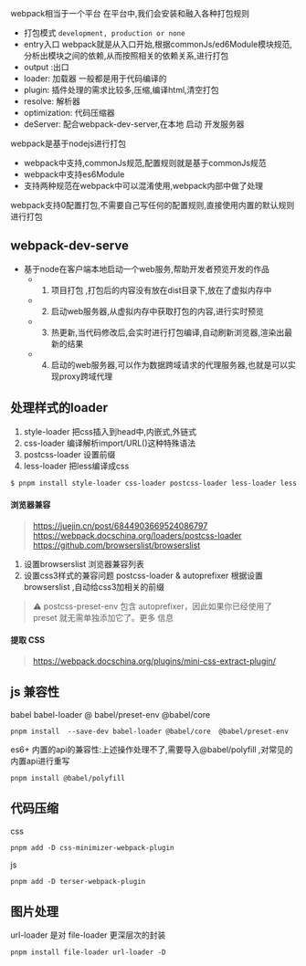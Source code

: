 webpack相当于一个平台
在平台中,我们会安装和融入各种打包规则
 + 打包模式 `development, production or none`
 + entry入口 webpack就是从入口开始,根据commonJs/ed6Module模块规范,分析出模块之间的依赖,从而按照相关的依赖关系,进行打包
 + output :出口
 + loader: 加载器 一般都是用于代码编译的
 + plugin: 插件处理的需求比较多,压缩,编译html,清空打包
 + resolve: 解析器
 + optimization: 代码压缩器
 + deServer: 配合webpack-dev-server,在本地 启动 开发服务器

webpack是基于nodejs进行打包
 - webpack中支持,commonJs规范,配置规则就是基于commonJs规范
 - webpack中支持es6Module
 - 支持两种规范在webpack中可以混淆使用,webpack内部中做了处理

webpack支持0配置打包,不需要自己写任何的配置规则,直接使用内置的默认规则进行打包



## webpack-dev-serve

- 基于node在客户端本地启动一个web服务,帮助开发者预览开发的作品
    - 1. 项目打包 ,打包后的内容没有放在dist目录下,放在了虚拟内存中
    - 2. 启动web服务器,从虚拟内存中获取打包的内容,进行实时预览
    - 3. 热更新,当代码修改后,会实时进行打包编译,自动刷新浏览器,渲染出最新的结果
    - 4. 启动的web服务器,可以作为数据跨域请求的代理服务器,也就是可以实现proxy跨域代理

## 处理样式的loader

1. style-loader  把css插入到head中,内嵌式,外链式
2. css-loader    编译解析import/URL()这种特殊语法
3. postcss-loader 设置前缀
4. less-loader 把less编译成css


```sh
$ pnpm install style-loader css-loader postcss-loader less-loader less autoprefixer postcss -D 
```


#### 浏览器兼容
> https://juejin.cn/post/6844903669524086797
> https://webpack.docschina.org/loaders/postcss-loader
> https://github.com/browserslist/browserslist
 1. 设置browserslist 浏览器兼容列表
 2. 设置css3样式的兼容问题
  postcss-loader & autoprefixer
  根据设置browserslist ,自动给css3加相关的前缀

> ⚠️ postcss-preset-env 包含 autoprefixer，因此如果你已经使用了 preset 就无需单独添加它了。更多 信息

#### 提取 CSS

> https://webpack.docschina.org/plugins/mini-css-extract-plugin/


## js 兼容性

babel babel-loader @ babel/preset-env @babel/core

```
pnpm install  --save-dev babel-loader @babel/core  @babel/preset-env 

```

es6+ 内置的api的兼容性:上述操作处理不了,需要导入@babel/polyfill ,对常见的内置api进行重写

```
pnpm install @babel/polyfill

```


## 代码压缩

css
```
pnpm add -D css-minimizer-webpack-plugin
```

js
```
pnpm add -D terser-webpack-plugin
```


## 图片处理
url-loader 是对 file-loader 更深层次的封装
```
pnpm install file-loader url-loader -D

```